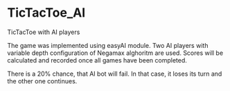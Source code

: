 # TicTacToe_AI
TicTacToe with AI players

<p>The game was implemented using easyAI module. Two AI players with variable depth configuration of Negamax alghoritm are used.
Scores will be calculated and recorded once all games have been completed.</p>
<p>There is a 20% chance, that AI bot will fail. In that case, it loses its turn and 
the other one continues.</p>

